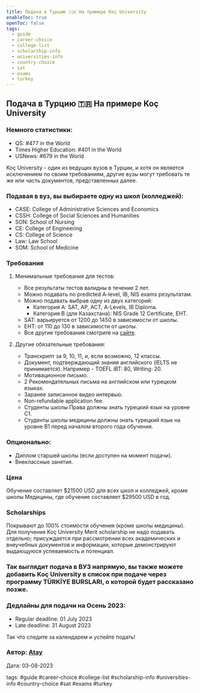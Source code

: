 ```yaml
---
title: Подача в Турцию 🇹🇷 На примере Koç University
enableToc: true
openToc: false
tags:
  - guide
  - career-choice
  - college-list
  - scholarship-info
  - universities-info
  - country-choice
  - sat
  - exams
  - turkey
---
```

## Подача в Турцию 🇹🇷 На примере Koç University

### Немного статистики:
- QS: #477 in the World
- Times Higher Education: #401 in the World
- USNews: #679 in the World

Koç University - один из ведущих вузов в Турции, и хотя он является исключением по своим требованиям, другие вузы могут требовать те же или часть документов, представленных далее.

### Подавая в вуз, вы выбираете одну из школ (колледжей):
- CASE: College of Administrative Sciences and Economics
- CSSH: College of Social Sciences and Humanities
- SON: School of Nursing
- CE: College of Engineering
- CS: College of Science
- Law: Law School
- SOM: School of Medicine

### Требования
1. Минимальные требования для тестов:
   - Все результаты тестов валидны в течение 2 лет.
   - Можно подавать по predicted A-level, IB, NIS exams результатам.
   - Можно подавать выбрав одну из двух категорий:
     - Категория А: SAT, AP, ACT, A-Levels, IB Diploma.
     - Категория B (для Казахстана): NIS Grade 12 Certificate, ЕНТ.
   - SAT: варьируется от 1200 до 1450 в зависимости от школы.
   - ЕНТ: от 110 до 130 в зависимости от школы.
   - Все другие требования смотрите на [сайте](ссылка).

2. Другие обязательные требования:
   - Транскрипт за 9, 10, 11, и, если возможно, 12 классы.
   - Документ, подтверждающий знания английского (IELTS не принимается).
     Например - TOEFL iBT: 80, Writing: 20.
   - Мотивационное письмо.
   - 2 Рекомендательных письма на английском или турецком языках.
   - Заранее записанное видео интервью.
   - Non-refundable application fee.
   - Студенты школы Права должны знать турецкий язык на уровне C1.
   - Студенты школы медицины должны знать турецкий язык на уровне B1 перед началом второго года обучения.

### Опционально:
   - Диплом старшей школы (если доступен на момент подачи).
   - Внеклассные занятия.

### Цена
Обучение составляет $21500 USD для всех школ и колледжей, кроме школы Медицины, где обучение составляет $29500 USD в год.

### Scholarships
Покрывают до 100% стоимости обучения (кроме школы медицины).
Для получения Koç University Merit scholarship не надо подавать отдельно; присуждается при рассмотрении всех академических и внеучебных документов и информации, которые демонстрируют выдающуюся успеваемость и потенциал.

### Так выглядит подача в ВУЗ напрямую, вы также можете добавить Koç University в список при подаче через программу TÜRKİYE BURSLARI, о которой будет рассказано позже.

### Дедлайны для подачи на Осень 2023:
- Regular deadline: 01 July 2023
- Late deadline: 31 August 2023

Так что следите за календарем и успейте подать!

### Автор: [Atay](https://t.me/ataywork)
Дата: 03-08-2023

tags:
#guide
#career-choice
#college-list
#scholarship-info
#universities-info
#country-choice
#sat
#exams
#turkey
   











